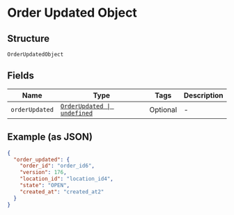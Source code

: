 <!-- Optimized: 2025-10-06 -->
<!-- RPM: 1.6.2.1.1.6.2.1_order-updated-object_20251006 -->
<!-- Session: E2E RPM DNA Application -->
<!-- AOM: RND (Reggie & Dro) -->
<!-- COI: TECHNOLOGY -->
<!-- RPM: HIGH -->
<!-- ACTION: BUILD -->


# Order Updated Object

## Structure

`OrderUpdatedObject`

## Fields

| Name | Type | Tags | Description |
|  --- | --- | --- | --- |
| `orderUpdated` | [`OrderUpdated \| undefined`](../../doc/models/order-updated.md) | Optional | - |

## Example (as JSON)

```json
{
  "order_updated": {
    "order_id": "order_id6",
    "version": 176,
    "location_id": "location_id4",
    "state": "OPEN",
    "created_at": "created_at2"
  }
}
```
